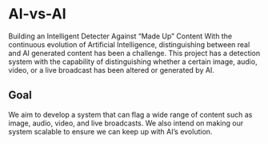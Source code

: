 # AI-vs-AI
Building an Intelligent Detecter Against “Made Up” Content
With the continuous evolution of Artificial Intelligence, distinguishing between real and AI generated content has been a challenge. This project has a detection system with the capability of distinguishing whether a certain image, audio, video, or a live broadcast has been altered or generated by AI.

## Goal
We aim to develop a system that can flag a wide range of content such as image, audio, video, and live broadcasts. We also intend on making our system scalable to ensure we can keep up with AI’s evolution.

